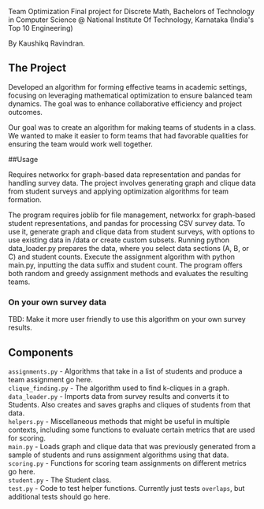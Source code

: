 Team Optimization
Final project for Discrete Math, Bachelors of Technology in Computer Science @ National Institute Of Technology, Karnataka (India's Top 10 Engineering)

By Kaushikq Ravindran.

## The Project

Developed an algorithm for forming effective teams in academic settings, focusing on leveraging mathematical optimization to ensure balanced team dynamics. The goal was to enhance collaborative efficiency and project outcomes.

Our goal was to create an algorithm for making teams of students in a class. We wanted to make it easier to form teams that had favorable qualities for ensuring the team would work well together.

##Usage

Requires networkx for graph-based data representation and pandas for handling survey data. The project involves generating graph and clique data from student surveys and applying optimization algorithms for team formation.

The program requires joblib for file management, networkx for graph-based student representations, and pandas for processing CSV survey data. To use it, generate graph and clique data from student surveys, with options to use existing data in /data or create custom subsets. Running python data_loader.py prepares the data, where you select data sections (A, B, or C) and student counts. Execute the assignment algorithm with python main.py, inputting the data suffix and student count. The program offers both random and greedy assignment methods and evaluates the resulting teams.


### On your own survey data

TBD: Make it more user friendly to use this algorithm on your own survey results.

## Components
`assignments.py` - Algorithms that take in a list of students and produce a team assignment go here. \
`clique_finding.py` - The algorithm used to find k-cliques in a graph. \
`data_loader.py` - Imports data from survey results and converts it to Students. Also creates and saves graphs and cliques of students from that data. \
`helpers.py` - Miscellaneous methods that might be useful in multiple contexts, including some functions to evaluate certain metrics that are used for scoring. \
`main.py` - Loads graph and clique data that was previously generated from a sample of students and runs assignment algorithms using that data. \
`scoring.py` - Functions for scoring team assignments on different metrics go here. \
`student.py` - The Student class. \
`test.py` - Code to test helper functions. Currently just tests `overlaps`, but additional tests should go here.
